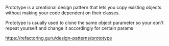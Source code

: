 Prototype is a creational design pattern that lets you copy existing objects without making your code dependent on their classes.

Prototype is usually used to clone the same object parameter
so your don't repeat yourself and change it accordingly for certain params

https://refactoring.guru/design-patterns/prototype
